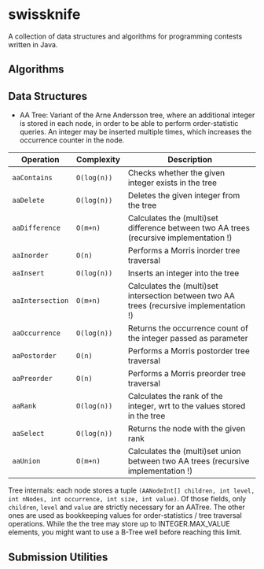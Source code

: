 # swissknife

A collection of data structures and algorithms for programming contests written in Java.

## Algorithms

## Data Structures
* AA Tree: Variant of the Arne Andersson tree, where an additional integer is stored in each node, in order to be able to perform order-statistic queries. An integer may be inserted multiple times, which increases the occurrence counter in the node.

| Operation        | Complexity  | Description                                                                              |
| ---------------- | ----------- | ---------------------------------------------------------------------------------------- |
| `aaContains`     | `O(log(n))` | Checks whether the given integer exists in the tree                                      |
| `aaDelete`       | `O(log(n))` | Deletes the given integer from the tree                                                  |
| `aaDifference`   | `O(m+n)`    | Calculates the (multi)set difference between two AA trees (recursive implementation !)   |
| `aaInorder`      | `O(n)`      | Performs a Morris inorder tree traversal                                                 |
| `aaInsert`       | `O(log(n))` | Inserts an integer into the tree                                                         |
| `aaIntersection` | `O(m+n)`    | Calculates the (multi)set intersection between two AA trees (recursive implementation !) |
| `aaOccurrence`   | `O(log(n))` | Returns the occurrence count of the integer passed as parameter                          |
| `aaPostorder`    | `O(n)`      | Performs a Morris postorder tree traversal                                               |
| `aaPreorder`     | `O(n)`      | Performs a Morris preorder tree traversal                                                |
| `aaRank`         | `O(log(n))` | Calculates the rank of the integer, wrt to the values stored in the tree                 |
| `aaSelect`       | `O(log(n))` | Returns the node with the given rank                                                     |
| `aaUnion`        | `O(m+n)`    | Calculates the (multi)set union between two AA trees (recursive implementation !)        |

Tree internals: each node stores a tuple `(AANodeInt[] children, int level, int nNodes, int occurrence, int size, int value)`. Of those fields, only `children`, `level` and `value` are strictly necessary for an AATree. The other ones are used as bookkeeping values for order-statistics / tree traversal operations. While the the tree may store up to INTEGER.MAX_VALUE elements, you might want to use a B-Tree well before reaching this limit.

## Submission Utilities
